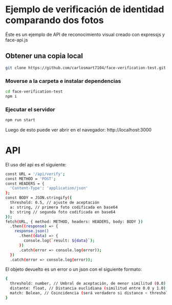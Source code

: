 # Ejemplo de verificación de identidad comparando dos fotos

Éste es un ejemplo de API de reconocimiento visual creado con expressjs y face-api.js

## Obtener una copia local
``` bash
git clone https://github.com/carlosmart7104/face-verification-test.git
```

### Moverse a la carpeta e instalar dependencias
``` bash
cd face-verification-test
npm i
```

### Ejecutar el servidor
``` bash
npm run start
```
Luego de esto puede ver abrir en el navegador: http://localhost:3000

# API
El uso del api es el siguiente:
``` bash
const URL = '/api/verify';
const METHOD = 'POST';
const HEADERS = {
  'Content-Type': 'application/json'
};
const BODY = JSON.stringify({
  threshold: 0.5, // ajuste de aceptación
  a: string, // primera foto codificada en base64
  b: string // segunda foto codificada en base64
});
fetch(URL, { method: METHOD, headers: HEADERS, body: BODY })
  .then((response) => {
    response.json()
      .then((data) => {
        console.log(`result: ${data}`);
      })
      .catch(error => console.log(error));
  })
  .catch(error => console.log(error));
```
El objeto devuelto es un error o un json con el siguiente formato:
``` bash
{
  threshold: number, // Umbral de aceptación, de menor similitud (0.0) a mayor similitud (1.0)
  distante: float, // Distancia euclidiana (similitud entre 0.0 y 1.0)
  match: Bolean, // Coincidencia (será verdadero si distance < threshold, de lo contrario será falso)
}
```

